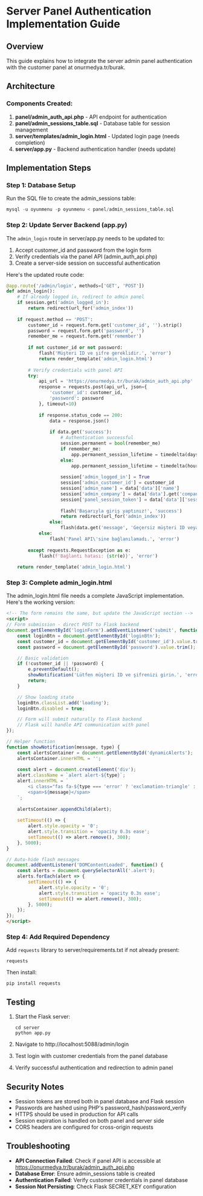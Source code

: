 # Server Panel Authentication Implementation Guide

## Overview
This guide explains how to integrate the server admin panel authentication with the customer panel at onurmedya.tr/burak.

## Architecture

### Components Created:
1. **panel/admin_auth_api.php** - API endpoint for authentication
2. **panel/admin_sessions_table.sql** - Database table for session management
3. **server/templates/admin_login.html** - Updated login page (needs completion)
4. **server/app.py** - Backend authentication handler (needs update)

## Implementation Steps

### Step 1: Database Setup
Run the SQL file to create the admin_sessions table:
```sql
mysql -u oyunmenu -p oyunmenu < panel/admin_sessions_table.sql
```

### Step 2: Update Server Backend (app.py)

The `admin_login` route in server/app.py needs to be updated to:
1. Accept customer_id and password from the login form
2. Verify credentials via the panel API (admin_auth_api.php)
3. Create a server-side session on successful authentication

Here's the updated route code:

```python
@app.route('/admin/login', methods=['GET', 'POST'])
def admin_login():
    # If already logged in, redirect to admin panel
    if session.get('admin_logged_in'):
        return redirect(url_for('admin_index'))
    
    if request.method == 'POST':
        customer_id = request.form.get('customer_id', '').strip()
        password = request.form.get('password', '')
        remember_me = request.form.get('remember')
        
        if not customer_id or not password:
            flash('Müşteri ID ve şifre gereklidir.', 'error')
            return render_template('admin_login.html')
        
        # Verify credentials with panel API
        try:
            api_url = 'https://onurmedya.tr/burak/admin_auth_api.php'
            response = requests.post(api_url, json={
                'customer_id': customer_id,
                'password': password
            }, timeout=10)
            
            if response.status_code == 200:
                data = response.json()
                
                if data.get('success'):
                    # Authentication successful
                    session.permanent = bool(remember_me)
                    if remember_me:
                        app.permanent_session_lifetime = timedelta(days=30)
                    else:
                        app.permanent_session_lifetime = timedelta(hours=8)
                    
                    session['admin_logged_in'] = True
                    session['admin_customer_id'] = customer_id
                    session['admin_name'] = data['data']['name']
                    session['admin_company'] = data['data'].get('company', '')
                    session['panel_session_token'] = data['data']['session_token']
                    
                    flash('Başarıyla giriş yaptınız!', 'success')
                    return redirect(url_for('admin_index'))
                else:
                    flash(data.get('message', 'Geçersiz müşteri ID veya şifre.'), 'error')
            else:
                flash('Panel API\'sine bağlanılamadı.', 'error')
                
        except requests.RequestException as e:
            flash(f'Bağlantı hatası: {str(e)}', 'error')
    
    return render_template('admin_login.html')
```

### Step 3: Complete admin_login.html

The admin_login.html file needs a complete JavaScript implementation. Here's the working version:

```html
<!-- The form remains the same, but update the JavaScript section -->
<script>
// Form submission - direct POST to Flask backend
document.getElementById('loginForm').addEventListener('submit', function(e) {
    const loginBtn = document.getElementById('loginBtn');
    const customer_id = document.getElementById('customer_id').value.trim();
    const password = document.getElementById('password').value.trim();

    // Basic validation
    if (!customer_id || !password) {
        e.preventDefault();
        showNotification('Lütfen müşteri ID ve şifrenizi girin.', 'error');
        return;
    }

    // Show loading state
    loginBtn.classList.add('loading');
    loginBtn.disabled = true;

    // Form will submit naturally to Flask backend
    // Flask will handle API communication with panel
});

// Helper function
function showNotification(message, type) {
    const alertsContainer = document.getElementById('dynamicAlerts');
    alertsContainer.innerHTML = '';
    
    const alert = document.createElement('div');
    alert.className = `alert alert-${type}`;
    alert.innerHTML = `
        <i class="fas fa-${type === 'error' ? 'exclamation-triangle' : 'check-circle'}"></i>
        <span>${message}</span>
    `;
    
    alertsContainer.appendChild(alert);
    
    setTimeout(() => {
        alert.style.opacity = '0';
        alert.style.transition = 'opacity 0.3s ease';
        setTimeout(() => alert.remove(), 300);
    }, 5000);
}

// Auto-hide flash messages
document.addEventListener('DOMContentLoaded', function() {
    const alerts = document.querySelectorAll('.alert');
    alerts.forEach(alert => {
        setTimeout(() => {
            alert.style.opacity = '0';
            alert.style.transition = 'opacity 0.3s ease';
            setTimeout(() => alert.remove(), 300);
        }, 5000);
    });
});
</script>
```

### Step 4: Add Required Dependency

Add `requests` library to server/requirements.txt if not already present:
```
requests
```

Then install:
```
pip install requests
```

## Testing

1. Start the Flask server:
   ```
   cd server
   python app.py
   ```

2. Navigate to http://localhost:5088/admin/login

3. Test login with customer credentials from the panel database

4. Verify successful authentication and redirection to admin panel

## Security Notes

- Session tokens are stored both in panel database and Flask session
- Passwords are hashed using PHP's password_hash/password_verify
- HTTPS should be used in production for API calls
- Session expiration is handled on both panel and server side
- CORS headers are configured for cross-origin requests

## Troubleshooting

- **API Connection Failed**: Check if panel API is accessible at https://onurmedya.tr/burak/admin_auth_api.php
- **Database Error**: Ensure admin_sessions table is created
- **Authentication Failed**: Verify customer credentials in panel database
- **Session Not Persisting**: Check Flask SECRET_KEY configuration
